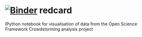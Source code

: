 [![Binder](http://mybinder.org/badge.svg)](http://mybinder.org/repo/mathewzilla/redcard)
redcard
=======

IPython notebook for visualisation of data from the Open Science Framework Crowdstorming analysis project
